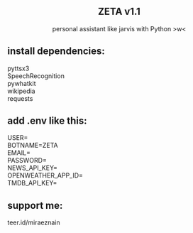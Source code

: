 <div align="center">
<h2>ZETA v1.1</h2>
personal assistant like jarvis with Python >w<
</div>

## install dependencies:
pyttsx3 <br>
SpeechRecognition <br>
pywhatkit <br>
wikipedia <br>
requests <br>

## add .env like this:
USER=<ur username> <br>
BOTNAME=ZETA <br>
EMAIL=<ur email> <br>
PASSWORD=<ur password> <br>
NEWS_API_KEY=<add> <br>
OPENWEATHER_APP_ID=<add> <br>
TMDB_API_KEY=<add> <br>
  
## support me:
teer.id/miraeznain
